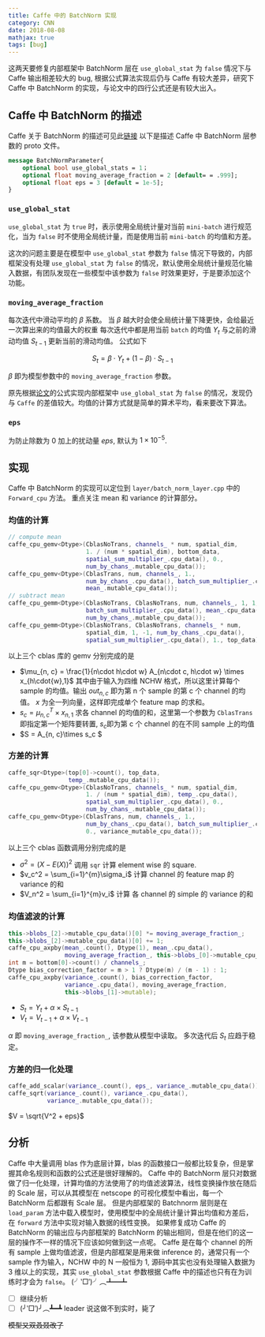 ```yaml
---
title: Caffe 中的 BatchNorm 实现
category: CNN
date: 2018-08-08
mathjax: true
tags: [bug]
---
```


这两天要修复内部框架中 BatchNorm 层在 `use_global_stat` 为 `false` 情况下与 Caffe 输出相差较大的 bug, 根据公式算法实现后仍与 Caffe 有较大差异，研究下 Caffe 中 BatchNorm 的实现，与论文中的四行公式还是有较大出入。

## Caffe 中 BatchNorm 的描述

Caffe 关于 BatchNorm 的描述可见此[链接](http://caffe.berkeleyvision.org/tutorial/layers/batchnorm.html)
以下是描述 Caffe 中 BatchNorm 层参数的 proto 文件。

```protobuf
message BatchNormParameter{
    optional bool use_global_stats = 1；
    optional float moving_average_fraction = 2 [default= = .999];
    optional float eps = 3 [default = 1e-5];
}
```

### `use_global_stat`

`use_global_stat` 为 `true` 时，表示使用全局统计量对当前 `mini-batch` 进行规范化，当为 `false` 时不使用全局统计量，而是使用当前 `mini-batch` 的均值和方差。

这次的问题主要是在模型中 `use_global_stat` 参数为 `false` 情况下导致的，内部框架没有处理 `use_global_stat` 为 `false` 的情况，默认使用全局统计量规范化输入数据，有团队发现在一些模型中该参数为 `false` 时效果更好，于是要添加这个功能。

### `moving_average_fraction`

每次迭代中滑动平均的 $\beta$ 系数。
当 $\beta$ 越大时会使全局统计量下降更快，会给最近一次算出来的均值最大的权重
每次迭代中都是用当前 `batch` 的均值 $Y_t$ 与之前的滑动均值 $S_{t-1}$ 更新当前的滑动均值。
公式如下

$$
S_t = \beta \cdot Y_t + (1 - \beta) \cdot S_{t-1}
$$

$\beta$ 即为模型参数中的 `moving_average_fraction` 参数。

原先根据[论文](https://arxiv.org/abs/1502.03167)的公式实现内部框架中 `use_global_stat` 为 `false` 的情况，发现仍与 `Caffe` 的差值较大。均值的计算方式就是简单的算术平均，看来要改下算法。

### `eps`

为防止除数为 0 加上的扰动量 $eps$, 默认为 $1\times 10^{-5}$.

## 实现

Caffe 中 BatchNorm 的实现可以定位到 `layer/batch_norm_layer.cpp` 中的 `Forward_cpu` 方法。
重点关注 mean 和 variance 的计算部分。

### 均值的计算

```C++
// compute mean
caffe_cpu_gemv<Dtype>(CblasNoTrans, channels_ * num, spatial_dim,
                      1. / (num * spatial_dim), bottom_data,
                      spatial_sum_multiplier_.cpu_data(), 0.,
                      num_by_chans_.mutable_cpu_data());
caffe_cpu_gemv<Dtype>(CblasTrans, num, channels_, 1.,
                      num_by_chans_.cpu_data(), batch_sum_multiplier_.cpu_data(), 0.,
                      mean_.mutable_cpu_data());
// subtract mean
caffe_cpu_gemm<Dtype>(CblasNoTrans, CblasNoTrans, num, channels_, 1, 1,
                      batch_sum_multiplier_.cpu_data(), mean_.cpu_data(), 0.,
                      num_by_chans_.mutable_cpu_data());
caffe_cpu_gemm<Dtype>(CblasNoTrans, CblasNoTrans, channels_ * num,
                      spatial_dim, 1, -1, num_by_chans_.cpu_data(),
                      spatial_sum_multiplier_.cpu_data(), 1., top_data);
```

以上三个 cblas 库的 gemv 分别完成的是

- $\mu_{n, c} = \frac{1}{n\cdot h\cdot w}  A_{n\cdot c, h\cdot w} \times x_{h\cdot{w},1}$
  其中由于输入为四维 NCHW 格式，所以这里计算每个 sample 的均值。输出 $out_{n,c}$ 即为第 n 个 sample 的第 c 个 channel 的均值。
  $x$ 为全一列向量，这样即完成单个 feature map 的求和。
- $s_c = \mu_{n, c}^T\times x_{n, 1}$
  求各 channel 的均值的和，这里第一个参数为 `CblasTrans` 即指定第一个矩阵要转置, $s_c$即为第 c 个 channel 的在不同 sample 上的均值
- $S = A_{n, c}\times s_c $

### 方差的计算

```C++
caffe_sqr<Dtype>(top[0]->count(), top_data,
                 temp_.mutable_cpu_data());
caffe_cpu_gemv<Dtype>(CblasNoTrans, channels_ * num, spatial_dim,
                      1. / (num * spatial_dim), temp_.cpu_data(),
                      spatial_sum_multiplier_.cpu_data(), 0.,
                      num_by_chans_.mutable_cpu_data());
caffe_cpu_gemv<Dtype>(CblasTrans, num, channels_, 1.,
                      num_by_chans_.cpu_data(), batch_sum_multiplier_.cpu_data(),
                      0., variance_mutable_cpu_data());
```

以上三个 cblas 函数调用分别完成的是

- $\sigma^2 = (X-E(X))^2$
  调用 `sqr` 计算 element wise 的 square.
- $v_c^2 = \sum_{i=1}^{m}\sigma_i$
  计算 channel 的 feature map 的 variance 的和
- $V_n^2 = \sum_{i=1}^{m}v_i$
  计算 各 channel 的 simple 的 variance 的和

### 均值滤波的计算

```C++
this->blobs_[2]->mutable_cpu_data()[0] *= moving_average_fraction_;
this->blobs_[2]->mutable_cpu_data()[0] += 1;
caffe_cpu_axpby(mean_.count(), Dtype(1), mean_.cpu_data(),
                moving_average_fraction_, this->blobs_[0]->mutable_cpu_data());
int m = bottom[0]->count() / channels_;
Dtype bias_correction_factor = m > 1 ? Dtype(m) / (m - 1) : 1;
caffe_cpu_axpby(variance_.count(), bias_correction_factor,
                variance_.cpu_data(), moving_average_fraction,
                this->blobs_[1]->mutable);
```

- $S_t=Y_t + \alpha \times S_{t-1}$
- $V_t = V_{t-1} + \alpha \times V_{t-1}$

$\alpha$ 即 `moving_average_fraction_`, 该参数从模型中读取。
多次迭代后 $S_t$ 应趋于稳定。

### 方差的归一化处理

```C++
caffe_add_scalar(variance_.count(), eps_, variance_.mutable_cpu_data());
caffe_sqrt(variance_.count(), variance_.cpu_data(),
           variance_.mutable_cpu_data());
```

$V = \sqrt{V^2 + eps}$

## 分析

Caffe 中大量调用 blas 作为底层计算，blas 的函数接口一般都比较复杂，但是掌握其命名规则和函数的公式还是很好理解的。
Caffe 中的 BatchNorm 层只对数据做了归一化处理，计算均值的方法使用了的均值滤波算法，线性变换操作放在随后的 Scale 层，可以从其模型在 netscope 的可视化模型中看出，每一个 BatchNorm 后都跟有 Scale 层。
但是内部框架的 Batchnorm 层则是在 `load_param` 方法中载入模型时，使用模型中的全局统计量计算出均值和方差后，在 `forward` 方法中实现对输入数据的线性变换。
如果修复成功 Caffe 的 BatchNorm 的输出应与内部框架的 BatchNorm 的输出相同，但是在他们的这一层的操作不一样的情况下应该如何做到这一点呢。
Caffe 是在每个 channel 的所有 sample 上做均值滤波，但是内部框架是用来做 inference 的，通常只有一个 sample 作为输入，NCHW 中的 N 一般恒为 1, 源码中其实也没有处理输入数据为 3 维以上的实现，其实 `use_global_stat` 参数根据 Caffe 中的描述也只有在为训练时才会为 `false`。
(╯‵□′)╯︵┻━┻

- [ ] 继续分析
- [ ] (╯‵□′)╯︵┻━┻ leader 说这做不到实时，毙了

~~模型又双叒叕改了~~